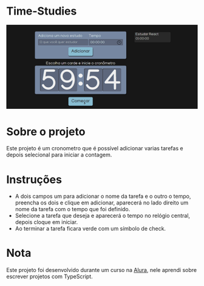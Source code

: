 # Time-Studies

![](https://raw.githubusercontent.com/Eden-Daniel/Time-Studies/main/cover.png)

# Sobre o projeto
 Este projeto é um cronometro que é possível adicionar varias tarefas e depois selecional para iniciar a contagem.

 # Instruções
 - A dois campos um para adicionar o nome da tarefa e o outro o tempo, preencha os dois e clique em adicionar, aparecerá no lado direito um nome da tarefa com o tempo 
   que foi definido.
 - Selecione a tarefa que deseja e aparecerá o tempo no relógio central, depois cloque em iniciar.
 - Ao terminar a tarefa ficara verde com um símbolo de check.

 # Nota 
 Este projeto foi desenvolvido durante um curso na [Alura](https://www.alura.com.br/), nele aprendi sobre escrever projetos com TypeScript.
